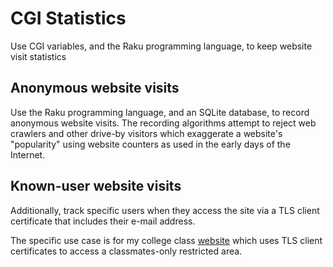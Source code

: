 # CGI Statistics

Use CGI variables, and the Raku programming language, to keep website visit statistics

## Anonymous website visits

Use the Raku programming language, and an SQLite database, to record
anonymous website visits. The recording algorithms attempt to reject
web crawlers and other drive-by visitors which exaggerate a website's
"popularity" using website counters as used in the early days of
the Internet.

## Known-user website visits

Additionally, track specific users when they access the site via a TLS client
certificate that includes their e-mail address.

The specific use case is for my college class [website](https://usafa-1965.org)
which uses TLS client certificates to access a classmates-only restricted area.
